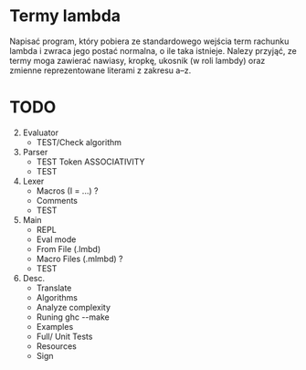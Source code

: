 # Termy lambda 
Napisać program, który pobiera ze standardowego wejścia term rachunku lambda i zwraca jego postać normalna, o ile taka istnieje. Nalezy przyjąć, ze termy moga zawierać nawiasy, kropkę, ukosnik (w roli lambdy) oraz zmienne reprezentowane literami z zakresu a–z.

# TODO
2. Evaluator
    - TEST/Check algorithm
3. Parser
    - TEST Token ASSOCIATIVITY 
    - TEST
4. Lexer
    - Macros (I = ...) ?
    - Comments
    - TEST
5. Main
    - REPL
    - Eval mode
    - From File (.lmbd)
    - Macro Files (.mlmbd) ?
    - TEST
6. Desc.
    - Translate
    - Algorithms
    - Analyze complexity
    - Runing ghc --make
    - Examples
    - Full/ Unit Tests
    - Resources
    - Sign

